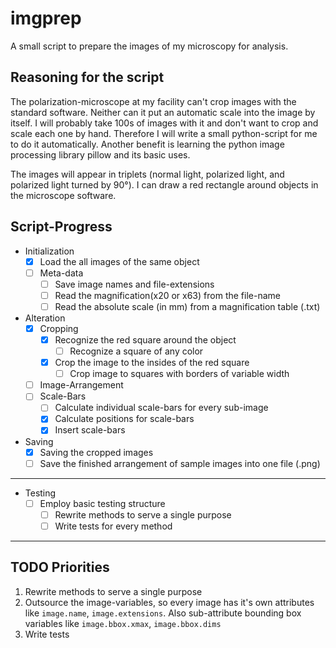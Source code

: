 # imgprep

A small script to prepare the images of my microscopy for analysis.

## Reasoning for the script

The polarization-microscope at my facility can't crop images with the standard software. Neither can it put an automatic scale into the image by itself. I will probably take 100s of images with it and don't want to crop and scale each one by hand.
Therefore I will write a small python-script for me to do it automatically. Another benefit is learning the python image processing library pillow and its basic uses.

The images will appear in triplets (normal light, polarized light, and polarized light turned by 90°). I can draw a red rectangle around objects in the microscope software.

## Script-Progress

- Initialization
  - [x] Load the all images of the same object
  - [ ] Meta-data
    - [ ] Save image names and file-extensions
    - [ ] Read the magnification(x20 or x63) from the file-name
    - [ ] Read the absolute scale (in mm) from a magnification table (.txt)
- Alteration
  - [x] Cropping
    - [x] Recognize the red square around the object
      - [ ] Recognize a square of any color
    - [x] Crop the image to the insides of the red square
  	  - [ ] Crop image to squares with borders of variable width
  - [ ] Image-Arrangement
  - [ ] Scale-Bars
    - [ ] Calculate individual scale-bars for every sub-image
    - [x] Calculate positions for scale-bars
    - [x] Insert scale-bars
- Saving
  - [x] Saving the cropped images
  - [ ] Save the finished arrangement of sample images into one file (.png)

---

- Testing
  - [ ] Employ basic testing structure
    - [ ] Rewrite methods to serve a single purpose
    - [ ] Write tests for every method

---

## TODO Priorities

1. Rewrite methods to serve a single purpose
2. Outsource the image-variables, so every image has it's own attributes like `image.name`, `image.extensions`. Also sub-attribute bounding box variables like `image.bbox.xmax`, `image.bbox.dims`
3. Write tests
